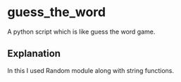# guess_the_word
A python script which is like guess the word game.

## Explanation
In this I used Random module along with string functions.
